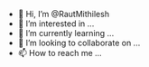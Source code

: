 - 👋 Hi, I’m @RautMithilesh
- 👀 I’m interested in ...
- 🌱 I’m currently learning ...
- 💞️ I’m looking to collaborate on ...
- 📫 How to reach me ...

<!---
RautMithilesh/RautMithilesh is a ✨ special ✨ repository because its `README.md` (this file) appears on your GitHub profile.
You can click the Preview link to take a look at your changes.
--->
